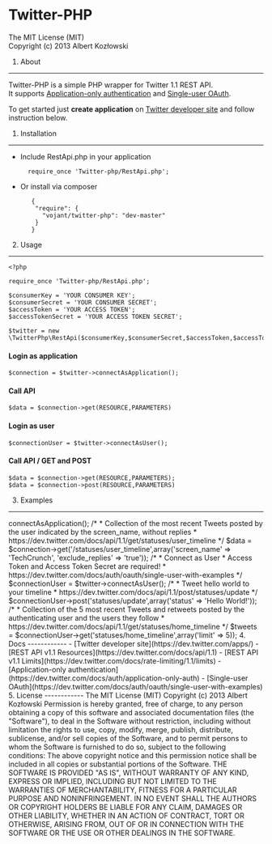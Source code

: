 Twitter-PHP
============================
The MIT License (MIT)  
Copyright (c) 2013 Albert Kozłowski

1. About
------------

Twitter-PHP is a simple PHP wrapper for Twitter 1.1 REST API.  
It supports [Application-only authentication](https://dev.twitter.com/docs/auth/application-only-auth)
 and [Single-user OAuth](https://dev.twitter.com/docs/auth/oauth/single-user-with-examples).

To get started just **create application** on [Twitter developer site](https://dev.twitter.com/apps/)
and follow instruction below.

1. Installation
------------

- Include RestApi.php  in your application   

        require_once 'Twitter-php/RestApi.php';

- Or install via composer

         {
          "require": {
            "vojant/twitter-php": "dev-master"
          }
         }


2. Usage
------------

    <?php

    require_once 'Twitter-php/RestApi.php';

    $consumerKey = 'YOUR CONSUMER KEY';
    $consumerSecret = 'YOUR CONSUMER SECRET';
    $accessToken = 'YOUR ACCESS TOKEN';
    $accessTokenSecret = 'YOUR ACCESS TOKEN SECRET';

    $twitter = new \TwitterPhp\RestApi($consumerKey,$consumerSecret,$accessToken,$accessTokenSecret);


#### Login as application

    $connection = $twitter->connectAsApplication();

#### Call API

    $data = $connection->get(RESOURCE,PARAMETERS)

#### Login as user

    $connectionUser = $twitter->connectAsUser();

#### Call API / GET and POST

    $data = $connection->get(RESOURCE,PARAMETERS);
    $data = $connection->post(RESOURCE,PARAMETERS)

3. Examples
------------

<?php
    
    include 'RestApi.php';
    
    /*
     * Config
     */
    $consumerKey = 'YOUR CONSUMER KEY';
    $consumerSecret = 'YOUR CONSUMER SECRET';
    $accessToken = 'YOUR ACCESS TOKEN';
    $accessTokenSecret = 'YOUR ACCESS TOKEN SECRET';
    
    
    /*
     * Create new RestApi instance
     * Consumer key and Consumer secret are required
     * Access Token and Access Token secret are required to use api as a user
     */
    $twitter = new \TwitterPhp\RestApi($consumerKey,$consumerSecret,$accessToken,$accessTokenSecret);
    
    /*
     * Connect as application
     * https://dev.twitter.com/docs/auth/application-only-auth
     */
    $connection = $twitter->connectAsApplication();
    
    /*
     * Collection of the most recent Tweets posted by the user indicated by the screen_name, without replies
     * https://dev.twitter.com/docs/api/1.1/get/statuses/user_timeline
     */
    $data = $connection->get('/statuses/user_timeline',array('screen_name' => 'TechCrunch', 'exclude_replies' => 'true'));
    
    /*
     * Connect as User
     * Access Token and Access Token Secret are required!
     * https://dev.twitter.com/docs/auth/oauth/single-user-with-examples
     */
    $connectionUser = $twitter->connectAsUser();
    
    /*
     * Tweet hello world to your timeline
     * https://dev.twitter.com/docs/api/1.1/post/statuses/update
     */
    $connectionUser->post('statuses/update',array('status' => 'Hello World!'));
    
    /*
     * Collection of the 5 most recent Tweets and retweets posted by the authenticating user and the users they follow
     * https://dev.twitter.com/docs/api/1.1/get/statuses/home_timeline
     */
    $tweets = $connectionUser->get('statuses/home_timeline',array('limit' => 5));

4. Docs
------------

- [Twitter developer site](https://dev.twitter.com/apps/)
- [REST API v1.1 Resources](https://dev.twitter.com/docs/api/1.1)
- [REST API v1.1 Limits](https://dev.twitter.com/docs/rate-limiting/1.1/limits)
- [Application-only authentication](https://dev.twitter.com/docs/auth/application-only-auth)
- [Single-user OAuth](https://dev.twitter.com/docs/auth/oauth/single-user-with-examples)


5. License
------------

The MIT License (MIT)

Copyright (c) 2013 Albert Kozłowski

Permission is hereby granted, free of charge, to any person obtaining a copy of
this software and associated documentation files (the "Software"), to deal in
the Software without restriction, including without limitation the rights to
use, copy, modify, merge, publish, distribute, sublicense, and/or sell copies of
the Software, and to permit persons to whom the Software is furnished to do so,
subject to the following conditions:

The above copyright notice and this permission notice shall be included in all
copies or substantial portions of the Software.

THE SOFTWARE IS PROVIDED "AS IS", WITHOUT WARRANTY OF ANY KIND, EXPRESS OR
IMPLIED, INCLUDING BUT NOT LIMITED TO THE WARRANTIES OF MERCHANTABILITY, FITNESS
FOR A PARTICULAR PURPOSE AND NONINFRINGEMENT. IN NO EVENT SHALL THE AUTHORS OR
COPYRIGHT HOLDERS BE LIABLE FOR ANY CLAIM, DAMAGES OR OTHER LIABILITY, WHETHER
IN AN ACTION OF CONTRACT, TORT OR OTHERWISE, ARISING FROM, OUT OF OR IN
CONNECTION WITH THE SOFTWARE OR THE USE OR OTHER DEALINGS IN THE SOFTWARE.

